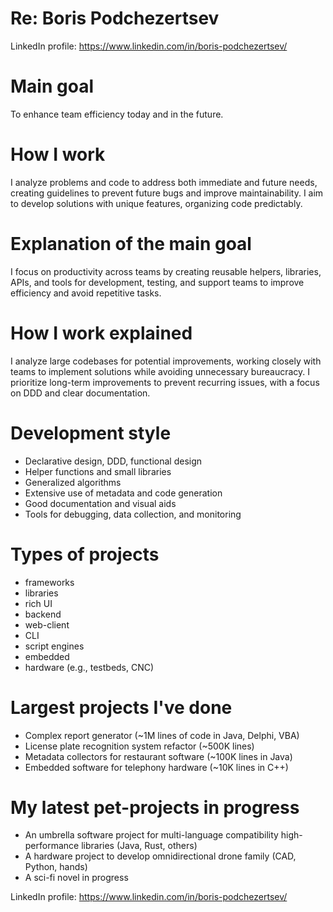 # Re: Boris Podchezertsev

LinkedIn profile: https://www.linkedin.com/in/boris-podchezertsev/

# Main goal
To enhance team efficiency today and in the future.

# How I work
I analyze problems and code to address both immediate and future needs, creating guidelines to prevent future bugs and improve maintainability. I aim to develop solutions with unique features, organizing code predictably.

# Explanation of the main goal
I focus on productivity across teams by creating reusable helpers, libraries, APIs, and tools for development, testing, and support teams to improve efficiency and avoid repetitive tasks.

# How I work explained
I analyze large codebases for potential improvements, working closely with teams to implement solutions while avoiding unnecessary bureaucracy. I prioritize long-term improvements to prevent recurring issues, with a focus on DDD and clear documentation.

# Development style
- Declarative design, DDD, functional design
- Helper functions and small libraries
- Generalized algorithms
- Extensive use of metadata and code generation
- Good documentation and visual aids
- Tools for debugging, data collection, and monitoring

# Types of projects
- frameworks
- libraries
- rich UI
- backend
- web-client
- CLI
- script engines
- embedded
- hardware (e.g., testbeds, CNC)

# Largest projects I've done
- Complex report generator (~1M lines of code in Java, Delphi, VBA)
- License plate recognition system refactor (~500K lines)
- Metadata collectors for restaurant software (~100K lines in Java)
- Embedded software for telephony hardware (~10K lines in C++)

# My latest pet-projects in progress
- An umbrella software project for multi-language compatibility high-performance libraries (Java, Rust, others)
- A hardware project to develop omnidirectional drone family (CAD, Python, hands)
- A sci-fi novel in progress

LinkedIn profile: https://www.linkedin.com/in/boris-podchezertsev/
